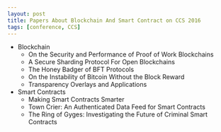 ```yaml
---
layout: post
title: Papers About Blockchain And Smart Contract on CCS 2016
tags: [conference, CCS]
---
```


- Blockchain
  - On the Security and Performance of Proof of Work Blockchains
  - A Secure Sharding Protocol For Open Blockchains
  - The Honey Badger of BFT Protocols
  - On the Instability of Bitcoin Without the Block Reward
  - Transparency Overlays and Applications
- Smart Contracts
  - Making Smart Contracts Smarter
  - Town Crier: An Authenticated Data Feed for Smart Contracts
  - The Ring of Gyges: Investigating the Future of Criminal Smart Contracts
